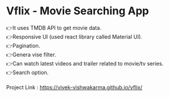 # Vflix - Movie Searching App
👉It uses TMDB API to get movie data. <br>
👉Responsive UI (used react library called Material UI).<br>
👉Pagination.<br>
👉Genera vise filter.<br>
👉Can watch latest videos and trailer related to movie/tv series.<br>
👉Search option.<br>
<br>
Project Link : https://vivek-vishwakarma.github.io/vflix/
